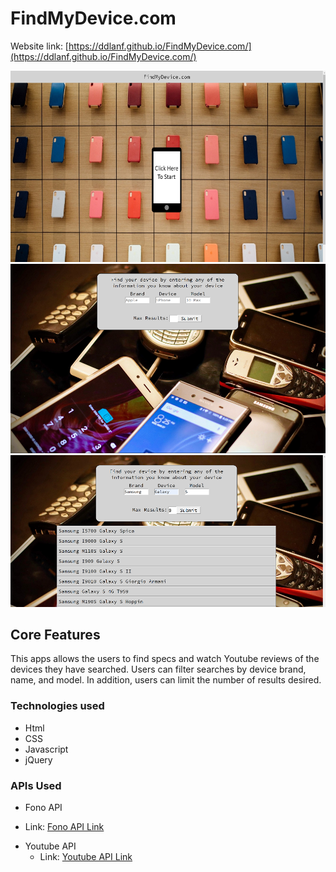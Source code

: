 # **FindMyDevice.com**

Website link: [https://ddlanf.github.io/FindMyDevice.com/](https://ddlanf.github.io/FindMyDevice.com/)

![Screenshot1](/images/Screenshot1.png)
![Screenshot2](/images/Screenshot2.png)
![Screenshot3](/images/Screenshot3.png)

## Core Features
This apps allows the users to find specs and watch Youtube reviews of the devices they have searched. 
Users can filter searches by device brand, name, and model. In addition, users can limit the number 
of results desired.

### Technologies used
* Html
* CSS
* Javascript
* jQuery

### APIs Used
*  Fono API 
  - Link: [Fono API Link](https://fonoapi.freshpixl.com/)
* Youtube API
  - Link: [Youtube API Link](https://developers.google.com/youtube/v3) 


